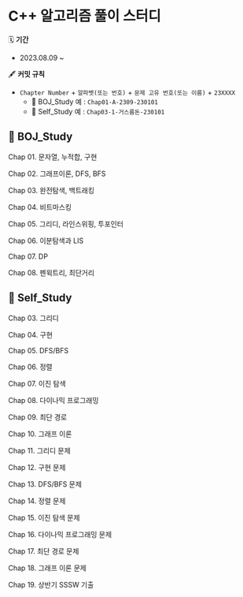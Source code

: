 # C++ 알고리즘 풀이 스터디

🗓 **기간**
- 2023.08.09 ~

🖋 **커밋 규칙**
- ``Chapter Number`` + ``알파벳(또는 번호)`` + ``문제 고유 번호(또는 이름)`` + ``23XXXX``
  - 📂 BOJ_Study 예 : ``Chap01-A-2309-230101``
  - 📂 Self_Study 예 : ``Chap03-1-거스름돈-230101``

## 📂 BOJ_Study
Chap 01. 문자열, 누적합, 구현

Chap 02. 그래프이론, DFS, BFS

Chap 03. 완전탐색, 백트래킹

Chap 04. 비트마스킹

Chap 05. 그리디, 라인스위핑, 투포인터

Chap 06. 이분탐색과 LIS

Chap 07. DP

Chap 08. 펜윅트리, 최단거리

## 📂 Self_Study
Chap 03. 그리디

Chap 04. 구현

Chap 05. DFS/BFS

Chap 06. 정렬

Chap 07. 이진 탐색

Chap 08. 다이나믹 프로그래밍

Chap 09. 최단 경로

Chap 10. 그래프 이론

Chap 11. 그리디 문제

Chap 12. 구현 문제

Chap 13. DFS/BFS 문제

Chap 14. 정렬 문제

Chap 15. 이진 탐색 문제

Chap 16. 다이나믹 프로그래밍 문제

Chap 17. 최단 경로 문제

Chap 18. 그래프 이론 문제

Chap 19. 상반기 SSSW 기출

